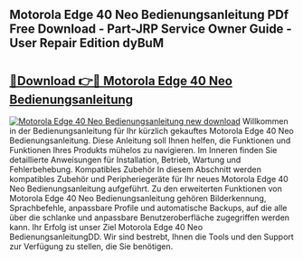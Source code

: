 ## Motorola Edge 40 Neo Bedienungsanleitung PDf Free Download - Part-JRP Service Owner Guide - User Repair Edition dyBuM

# <h2><a href="http://df450xa.blite.top/?on=Motorola+Edge+40+Neo+Bedienungsanleitung">🔗Download 👉🔴 Motorola Edge 40 Neo Bedienungsanleitung</a></h2>

[![Motorola Edge 40 Neo Bedienungsanleitung new download](https://i.imgur.com/lujVjoI.png)](http://df450xa.blite.top/?on=Motorola+Edge+40+Neo+Bedienungsanleitung)
Willkommen in der Bedienungsanleitung für Ihr kürzlich gekauftes Motorola Edge 40 Neo Bedienungsanleitung. Diese Anleitung soll Ihnen helfen, die Funktionen und Funktionen Ihres Produkts mühelos zu navigieren. Im Inneren finden Sie detaillierte Anweisungen für Installation, Betrieb, Wartung und Fehlerbehebung. Kompatibles Zubehör In diesem Abschnitt werden kompatibles Zubehör und Peripheriegeräte für Ihr neues Motorola Edge 40 Neo Bedienungsanleitung aufgeführt. Zu den erweiterten Funktionen von Motorola Edge 40 Neo Bedienungsanleitung gehören Bilderkennung, Sprachbefehle, anpassbare Profile und automatische Backups, auf die alle über die schlanke und anpassbare Benutzeroberfläche zugegriffen werden kann. Ihr Erfolg ist unser Ziel Motorola Edge 40 Neo BedienungsanleitungDD. Wir sind bestrebt, Ihnen die Tools und den Support zur Verfügung zu stellen, die Sie benötigen.
